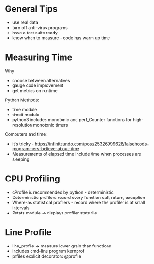 General Tips
============

- use real data
- turn off anti-virus programs
- have a test suite ready
- know when to measure - code has warm up time


Measuring Time
==============

Why
 - choose between alternatives
 - gauge code improvement
 - get metrics on runtime

Python Methods:
 - time module
 - timeit module
 - python3 includes monotonic and perf_Counter functions for high-resolution monotonic timers

Computers and time:
 - it's tricky - https://infiniteundo.com/post/25326999628/falsehoods-programmers-believe-about-time
 - Measurements of elapsed time include time when processes are sleeping
 
CPU Profiling
=============

- cProfile is recommended by python - deterministic
- Deterministic profilers record every function call, return, exception
- Where-as statistical profilers - record where the profiler is at small intervals
- Pstats module -> displays profiler stats file

Line Profile
============

- line_profile -> measure lower grain than functions
- includes cmd-line program kernprof
- prfiles explicit decorators @profile








